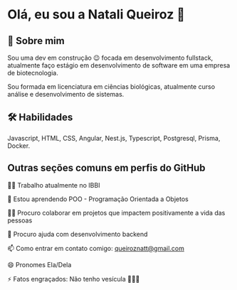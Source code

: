 
# Olá, eu sou a Natali Queiroz 👋


## 🚀 Sobre mim
Sou uma dev em construção 😉 focada em desenvolvimento fullstack,
atualmente faço estágio em desenvolvimento de software em uma empresa de biotecnologia.

Sou formada em licenciatura em ciências biológicas, atualmente curso análise e desenvolvimento de sistemas.



## 🛠 Habilidades
Javascript, HTML, CSS, Angular, Nest.js, Typescript, Postgresql, Prisma, Docker.


## Outras seções comuns em perfis do GitHub
👩‍💻 Trabalho atualmente no IBBI

🧠 Estou aprendendo POO - Programação Orientada a Objetos

👯‍♀️ Procuro colaborar em projetos que impactem positivamente a vida das pessoas

🤔 Procuro ajuda com desenvolvimento backend

📫 Como entrar em contato comigo: queiroznatt@gmail.com

😄 Pronomes Ela/Dela

⚡️ Fatos engraçados: Não tenho vesícula 🤣😂😎

